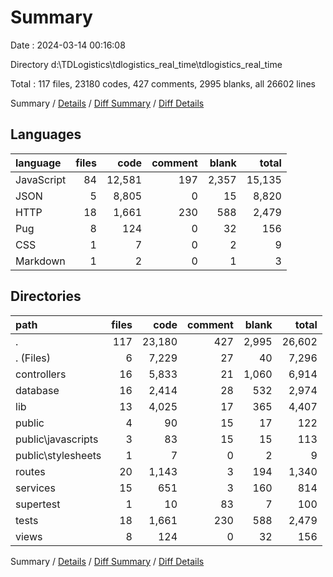 # Summary

Date : 2024-03-14 00:16:08

Directory d:\\TDLogistics\\tdlogistics_real_time\\tdlogistics_real_time

Total : 117 files,  23180 codes, 427 comments, 2995 blanks, all 26602 lines

Summary / [Details](details.md) / [Diff Summary](diff.md) / [Diff Details](diff-details.md)

## Languages
| language | files | code | comment | blank | total |
| :--- | ---: | ---: | ---: | ---: | ---: |
| JavaScript | 84 | 12,581 | 197 | 2,357 | 15,135 |
| JSON | 5 | 8,805 | 0 | 15 | 8,820 |
| HTTP | 18 | 1,661 | 230 | 588 | 2,479 |
| Pug | 8 | 124 | 0 | 32 | 156 |
| CSS | 1 | 7 | 0 | 2 | 9 |
| Markdown | 1 | 2 | 0 | 1 | 3 |

## Directories
| path | files | code | comment | blank | total |
| :--- | ---: | ---: | ---: | ---: | ---: |
| . | 117 | 23,180 | 427 | 2,995 | 26,602 |
| . (Files) | 6 | 7,229 | 27 | 40 | 7,296 |
| controllers | 16 | 5,833 | 21 | 1,060 | 6,914 |
| database | 16 | 2,414 | 28 | 532 | 2,974 |
| lib | 13 | 4,025 | 17 | 365 | 4,407 |
| public | 4 | 90 | 15 | 17 | 122 |
| public\\javascripts | 3 | 83 | 15 | 15 | 113 |
| public\\stylesheets | 1 | 7 | 0 | 2 | 9 |
| routes | 20 | 1,143 | 3 | 194 | 1,340 |
| services | 15 | 651 | 3 | 160 | 814 |
| supertest | 1 | 10 | 83 | 7 | 100 |
| tests | 18 | 1,661 | 230 | 588 | 2,479 |
| views | 8 | 124 | 0 | 32 | 156 |

Summary / [Details](details.md) / [Diff Summary](diff.md) / [Diff Details](diff-details.md)